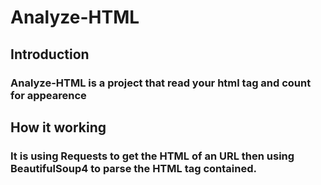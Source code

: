 # Analyze-HTML
## Introduction
### Analyze-HTML is a project that read your html tag and count for appearence
## How it working
### It is using Requests to get the HTML of an URL then using BeautifulSoup4 to parse the HTML tag contained.